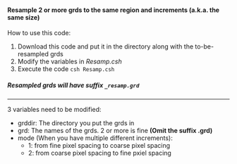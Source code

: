 #### Resample 2 or more grds to the same region and increments (a.k.a. the same size)
How to use this code:
1. Download this code and put it in the directory along with the to-be-resampled grds
2. Modify the variables in *Resamp.csh*
3. Execute the code `csh Resamp.csh`

##### Resampled grds will have suffix `_resamp.grd`
-----
3 variables need to be modified:
- grddir: The directory you put the grds in
- grd: The names of the grds. 2 or more is fine **(Omit the suffix .grd)** 
- mode (When you have multiple different increments):
  - 1: from fine pixel spacing to coarse pixel spacing 
  - 2: from coarse pixel spacing to fine pxiel spacing 
